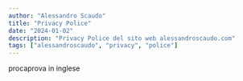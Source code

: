 ```yaml
---
author: "Alessandro Scaudo"
title: "Privacy Police"
date: "2024-01-02"
description: "Privacy Police del sito web alessandroscaudo.com"
tags: ["alessandroscaudo", "privacy", "police"]
---
```


procaprova in inglese
